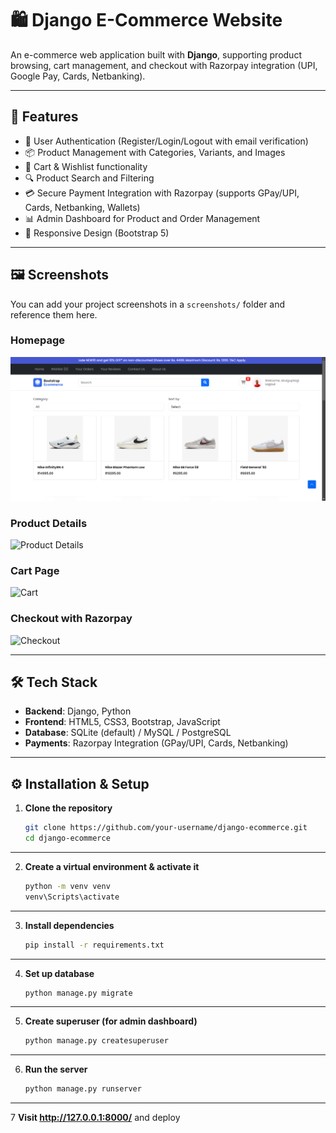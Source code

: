 # 🛍️ Django E-Commerce Website

An e-commerce web application built with **Django**, supporting product browsing, cart management, and checkout with Razorpay integration (UPI, Google Pay, Cards, Netbanking).

---

## 🚀 Features

- 👤 User Authentication (Register/Login/Logout with email verification)  
- 📦 Product Management with Categories, Variants, and Images  
- 🛒 Cart & Wishlist functionality  
- 🔍 Product Search and Filtering  
- 💳 Secure Payment Integration with Razorpay (supports GPay/UPI, Cards, Netbanking, Wallets)  
- 📊 Admin Dashboard for Product and Order Management  
- 📱 Responsive Design (Bootstrap 5)  

---

## 🖼️ Screenshots  

You can add your project screenshots in a `screenshots/` folder and reference them here.  

### Homepage  
![Homepage](screenshots/Home-Django-Ecommerce-Site.png)  

### Product Details  
![Product Details](screenshots/product_details.png)  

### Cart Page  
![Cart](screenshots/cart.png)  

### Checkout with Razorpay  
![Checkout](screenshots/checkout.png)  

---

## 🛠️ Tech Stack  

- **Backend**: Django, Python  
- **Frontend**: HTML5, CSS3, Bootstrap, JavaScript  
- **Database**: SQLite (default) / MySQL / PostgreSQL  
- **Payments**: Razorpay Integration (GPay/UPI, Cards, Netbanking)  

---

## ⚙️ Installation & Setup  

1. **Clone the repository**  
   ```bash
   git clone https://github.com/your-username/django-ecommerce.git
   cd django-ecommerce

---
2. **Create a virtual environment & activate it**  
   ```bash
   python -m venv venv
   venv\Scripts\activate   
---
3. **Install dependencies**  
   ```bash
   pip install -r requirements.txt

---
4. **Set up database**  
   ```bash
   python manage.py migrate

---
5. **Create superuser (for admin dashboard)**  
   ```bash
   python manage.py createsuperuser

---
6. **Run the server**  
   ```bash
   python manage.py runserver
---

7 **Visit http://127.0.0.1:8000/**
  and deploy



